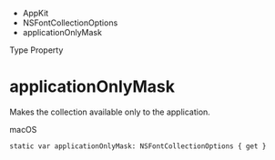 

- AppKit
- NSFontCollectionOptions
-  applicationOnlyMask 

Type Property

# applicationOnlyMask

Makes the collection available only to the application.

macOS

``` source
static var applicationOnlyMask: NSFontCollectionOptions { get }
```

